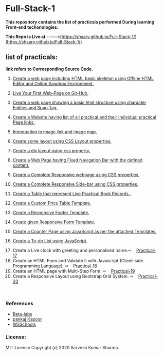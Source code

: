 # Full-Stack-1

**This repository contains the list of practicals performed During learning Front-end techonologies.**


**This Repo is Live at.**---->[https://shsarv.github.io/Full-Stack-1/](https://shsarv.github.io/Full-Stack-1/)



## list of practicals:

**link refers to Corresponding Source Code.**

1.  [Create a web page including HTML basic skeleton using Offline HTML Editor and Online Sandbox Environment.](https://github.com/shsarv/Full-Stack-1/blob/master/Practicals/practical1.html)

2.  [Live Your First Web-Page on Git-Hub.](https://github.com/shsarv/Full-Stack-1/blob/master/Practicals/practical2.html)

3.  [Create a web page showing a basic html structure using character Entities and Span Tag.](https://github.com/shsarv/Full-Stack-1/blob/master/Practicals/practical3.html)

4.  [Create a Website having list of all practical and their individual practical Page links.](https://github.com/shsarv/Full-Stack-1/blob/master/Practicals/practical4.html)

5.  [Introduction to image link and image map.](https://github.com/shsarv/Full-Stack-1/blob/master/Practicals/practical5.html)

6.  [Create some layout using CSS Layout properties.](https://github.com/shsarv/Full-Stack-1/blob/master/Practicals/practical6.html)

7. [Create a div layout using css property.](https://github.com/shsarv/Full-Stack-1/blob/master/Practicals/practical7.html)

8. [Create a Web Page having Fixed Navigation Bar with the defined content.](https://github.com/shsarv/Full-Stack-1/blob/master/Practicals/practical8.html)

9. [Create a Complete Responsive webpage using CSS properties.](https://github.com/shsarv/Full-Stack-1/blob/master/Practicals/practical9.html)

10. [Create a Complete Responsive Side-bar using CSS properties.](https://github.com/shsarv/Full-Stack-1/blob/master/Practicals/practical10.html)

11. [Create a Table that represent Live Practical Book Records .](https://github.com/shsarv/Full-Stack-1/blob/master/Practicals/practical11.html)

12. [Create a Custom Price Table Template.](https://github.com/shsarv/Full-Stack-1/blob/master/Practicals/practical12.html)

13. [Create a Responsive Footer Template.](https://github.com/shsarv/Full-Stack-1/blob/master/Practicals/practical13.html)

14. [Create given Responsive Form Template.](https://github.com/shsarv/Full-Stack-1/blob/master/Practicals/practical14.html)

15. [Create a Counter Page using JavaScript as per the attached Templates.](https://github.com/shsarv/Full-Stack-1/blob/master/Practicals/practical15.html)

16. [Create a To-do List using JavaScript.](https://github.com/shsarv/Full-Stack-1/blob/master/Practicals/practical16.html)

<ol start=17>
<li>Create a Live clock with greeting and personalised name.&#8680; &nbsp; &nbsp;<a href="Practicals/practical17.html " target="blank ">Practical-17</a></li>
<li>Create an HTML Form and Validate it with Javascript (Client-side Programming Language). &#8680; &nbsp; &nbsp;<a href="Practicals/practical18.html " target="blank ">Practical-18</a></li>
<li>Create an HTML page with Multi-Step Form. &#8680; &nbsp; &nbsp;<a href="Practicals/practical19.html " target="blank ">Practical-19</a></li>
<li>Create a Responsive Layout using Bootstrap Grid System. &#8680; &nbsp; &nbsp;<a href="Practicals/practical20.html " target="blank ">Practical-20</a></li>
</ol>

<br>

### References

* [Beta-labs](https://www.beta-labs.in/)
* [pankaj Kapoor](https://github.com/pankkap)
* [W3Schools](https://www.w3schools.com/)



### License:

   MIT License Copyright (c) 2020 Sarvesh Kumar Sharma.

    
